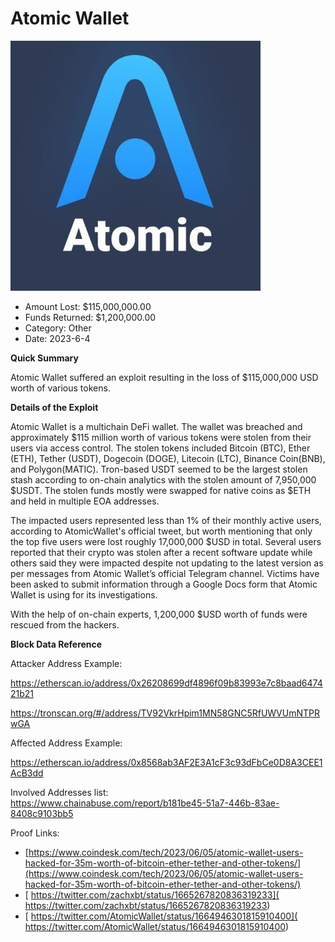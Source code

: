 # Atomic Wallet
![Atomic Wallet](/rektimages/Atomic-Wallet.png)
- Amount Lost: $115,000,000.00
- Funds Returned: $1,200,000.00
- Category: Other
- Date: 2023-6-4

**Quick Summary**

Atomic Wallet suffered an exploit resulting in the loss of $115,000,000 USD worth of various tokens. 

  


 **Details of the Exploit**

Atomic Wallet is a multichain DeFi wallet. The wallet was breached and approximately $115 million worth of various tokens were stolen from their users via access control. The stolen tokens included Bitcoin (BTC), Ether (ETH), Tether (USDT), Dogecoin (DOGE), Litecoin (LTC), Binance Coin(BNB), and Polygon(MATIC). Tron-based USDT seemed to be the largest stolen stash according to on-chain analytics with the stolen amount of 7,950,000 $USDT. The stolen funds mostly were swapped for native coins as $ETH and held in multiple EOA addresses.

The impacted users represented less than 1% of their monthly active users, according to AtomicWallet's official tweet, but worth mentioning that only the top five users were lost roughly 17,000,000 $USD in total. Several users reported that their crypto was stolen after a recent software update while others said they were impacted despite not updating to the latest version as per messages from Atomic Wallet’s official Telegram channel. Victims have been asked to submit information through a Google Docs form that Atomic Wallet is using for its investigations.

With the help of on-chain experts, 1,200,000 $USD worth of funds were rescued from the hackers.

  


 **Block Data Reference**

Attacker Address Example:

https://etherscan.io/address/0x26208699df4896f09b83993e7c8baad647421b21

https://tronscan.org/#/address/TV92VkrHpim1MN58GNC5RfUWVUmNTPRwGA

  


Affected Address Example:

https://etherscan.io/address/0x8568ab3AF2E3A1cF3c93dFbCe0D8A3CEE1AcB3dd

  


Involved Addresses list:  
https://www.chainabuse.com/report/b181be45-51a7-446b-83ae-8408c9103bb5


Proof Links:
- [https://www.coindesk.com/tech/2023/06/05/atomic-wallet-users-hacked-for-35m-worth-of-bitcoin-ether-tether-and-other-tokens/](https://www.coindesk.com/tech/2023/06/05/atomic-wallet-users-hacked-for-35m-worth-of-bitcoin-ether-tether-and-other-tokens/)
- [ https://twitter.com/zachxbt/status/1665267820836319233]( https://twitter.com/zachxbt/status/1665267820836319233)
- [ https://twitter.com/AtomicWallet/status/1664946301815910400]( https://twitter.com/AtomicWallet/status/1664946301815910400)


